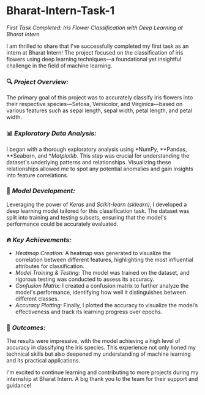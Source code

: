 # Bharat-Intern-Task-1
 *First Task Completed: Iris Flower Classification with Deep Learning at Bharat Intern* 

I am thrilled to share that I've successfully completed my first task as an intern at Bharat Intern! The project focused on the classification of iris flowers using deep learning techniques—a foundational yet insightful challenge in the field of machine learning.

### 🔍 *Project Overview:*
The primary goal of this project was to accurately classify iris flowers into their respective species—Setosa, Versicolor, and Virginica—based on various features such as sepal length, sepal width, petal length, and petal width.

### 📊 *Exploratory Data Analysis:*
I began with a thorough exploratory analysis using *NumPy, **Pandas, **Seaborn, and **Matplotlib*. This step was crucial for understanding the dataset's underlying patterns and relationships. Visualizing these relationships allowed me to spot any potential anomalies and gain insights into feature correlations.

### 🧠 *Model Development:*
Leveraging the power of *Keras* and *Scikit-learn (sklearn)*, I developed a deep learning model tailored for this classification task. The dataset was split into training and testing subsets, ensuring that the model's performance could be accurately evaluated.

### 🔥 *Key Achievements:*
- *Heatmap Creation:* A heatmap was generated to visualize the correlation between different features, highlighting the most influential attributes for classification.
- *Model Training & Testing:* The model was trained on the dataset, and rigorous testing was conducted to assess its accuracy.
- *Confusion Matrix:* I created a confusion matrix to further analyze the model's performance, identifying how well it distinguishes between different classes.
- *Accuracy Plotting:* Finally, I plotted the accuracy to visualize the model’s effectiveness and track its learning progress over epochs.

### 🚀 *Outcomes:*
The results were impressive, with the model achieving a high level of accuracy in classifying the iris species. This experience not only honed my technical skills but also deepened my understanding of machine learning and its practical applications.

I'm excited to continue learning and contributing to more projects during my internship at Bharat Intern. A big thank you to the team for their support and guidance!




